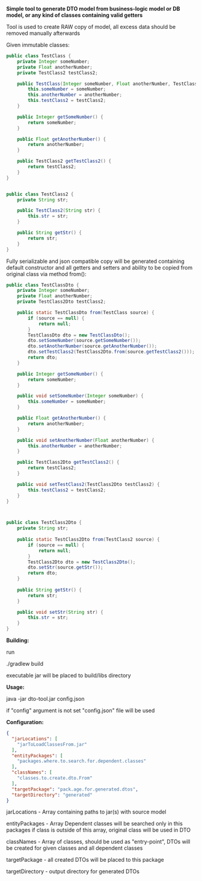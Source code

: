 **Simple tool to generate DTO model from business-logic model or DB model, or any kind of classes containing valid getters**

Tool is used to create RAW copy of model, all excess data should be removed manually afterwards

Given immutable classes:
```java
public class TestClass {
    private Integer someNumber;
    private Float anotherNumber;
    private TestClass2 testClass2;

    public TestClass(Integer someNumber, Float anotherNumber, TestClass2 testClass2) {
        this.someNumber = someNumber;
        this.anotherNumber = anotherNumber;
        this.testClass2 = testClass2;
    }

    public Integer getSomeNumber() {
        return someNumber;
    }

    public Float getAnotherNumber() {
        return anotherNumber;
    }

    public TestClass2 getTestClass2() {
        return testClass2;
    }
}


public class TestClass2 {
    private String str;

    public TestClass2(String str) {
        this.str = str;
    }

    public String getStr() {
        return str;
    }
}
```

Fully serializable and json compatible copy will be generated containing default constructor and all getters and setters and ability to be copied from original class via method from():

```java
public class TestClassDto {
    private Integer someNumber;
    private Float anotherNumber;
    private TestClass2Dto testClass2;

    public static TestClassDto from(TestClass source) {
        if (source == null) {
            return null;
        }
        TestClassDto dto = new TestClassDto();
        dto.setSomeNumber(source.getSomeNumber());
        dto.setAnotherNumber(source.getAnotherNumber());
        dto.setTestClass2(TestClass2Dto.from(source.getTestClass2()));
        return dto;
    }

    public Integer getSomeNumber() {
        return someNumber;
    }

    public void setSomeNumber(Integer someNumber) {
        this.someNumber = someNumber;
    }

    public Float getAnotherNumber() {
        return anotherNumber;
    }

    public void setAnotherNumber(Float anotherNumber) {
        this.anotherNumber = anotherNumber;
    }

    public TestClass2Dto getTestClass2() {
        return testClass2;
    }

    public void setTestClass2(TestClass2Dto testClass2) {
        this.testClass2 = testClass2;
    }
}



public class TestClass2Dto {
    private String str;
    
    public static TestClass2Dto from(TestClass2 source) {
        if (source == null) {
            return null;
        }
        TestClass2Dto dto = new TestClass2Dto();
        dto.setStr(source.getStr());
        return dto;
    }
    
    public String getStr() {
        return str;
    }

    public void setStr(String str) {
        this.str = str;
    }
}
```
**Building:**

run

./gradlew build

executable jar will be placed to build/libs directory

**Usage:**

java -jar dto-tool.jar config.json

if "config" argument is not set "config.json" file will be used

**Configuration:**
```json
{
  "jarLocations": [
    "jarToLoadClassesFrom.jar"
  ],
  "entityPackages": [
    "packages.where.to.search.for.dependent.classes"
  ],
  "classNames": [
    "classes.to.create.dto.From"
  ],
  "targetPackage": "pack.age.for.generated.dtos",
  "targetDirectory": "generated"
}
```
jarLocations - Array containing paths to jar(s) with source model

entityPackages - Array Dependent classes will be searched only in this packages if class is outside of this array, original class will be used in DTO
 
classNames - Array of classes, should be used as "entry-point", DTOs will be created for given classes and all dependent classes

targetPackage - all created DTOs will be placed to this package

targetDirectory - output directory for generated DTOs

 
